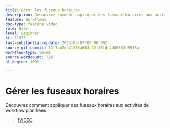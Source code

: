 ```yaml
---
title: Gérer les fuseaux horaires
description: Découvrez comment appliquer des fuseaux horaires aux activités de workflow planifiées.
feature: Workflows
doc-type: feature video
role: User
level: Beginner
kt: 11933
last-substantial-update: 2023-03-07T00:00:00Z
source-git-commit: 13f7ab2dd41216a603a22f181dc4d06302c5918a
workflow-type: tm+mt
source-wordcount: '26'
ht-degree: 100%

---
```



# Gérer les fuseaux horaires

Découvrez comment appliquer des fuseaux horaires aux activités de workflow planifiées.

>[!VIDEO](https://video.tv.adobe.com/v/3416040?quality=12&learn=on)
